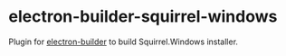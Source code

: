 # electron-builder-squirrel-windows

Plugin for [electron-builder](https://github.com/electron-userland/electron-builder) to build Squirrel.Windows installer.